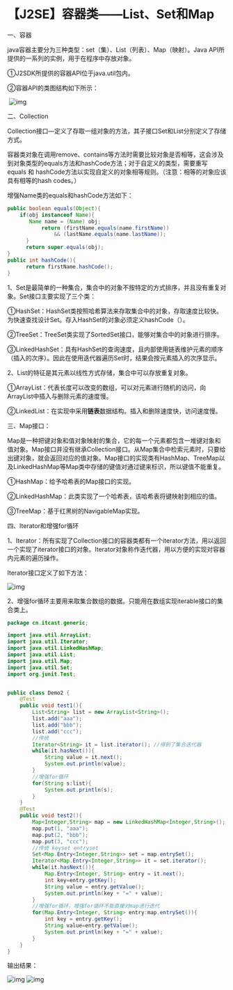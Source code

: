 # 【J2SE】容器类——List、Set和Map



一、容器

   java容器主要分为三种类型：set（集）、List（列表）、Map（映射）。Java  API所提供的一系列的实例，用于在程序中存放对象。

①J2SDK所提供的容器API位于java.util包内。

②容器API的类图结构如下所示：

​    ![img](https://cdn.jsdelivr.net/gh/2234416233/myImage/img/20161217161905977)



二、Collection

  Collection接口—定义了存取一组对象的方法，其子接口Set和List分别定义了存储方式。



  容器类对象在调用remove、contains等方法时需要比较对象是否相等，这会涉及到对象类型的equals方法和hashCode方法；对于自定义的类型，需要重写equals  和 hashCode方法以实现自定义的对象相等规则。（注意：相等的对象应该具有相等的hash  codes。）

  增强Name类的equals和hashCode方法如下：

```java
public boolean equals(Object){
	if(obj instanceof Name){
	   Name name = (Name) obj;
           return (firstName.equals(name.firstName))
               && (lastName.equals(name.lastName));
      }
      return super.equals(obj);
}
public int hashCode(){
      return firstName.hashCode();
}
```



1、Set是最简单的一种集合，集合中的对象不按特定的方式排序，并且没有重复对象。Set接口主要实现了三个类：

①HashSet：HashSet类按照哈希算法来存取集合中的对象，存取速度比较快。为快速查找设计Set。存入HashSet的对象必须定义hashCode（）。

②TreeSet：TreeSet类实现了SortedSet接口，能够对集合中的对象进行排序。

③LinkedHashSet：具有HashSet的查询速度，且内部使用链表维护元素的顺序（插入的次序）。因此在使用迭代器遍历Set时，结果会按元素插入的次序显示。



2、List的特征是其元素以线性方式存储，集合中可以存放重复对象。

①ArrayList：代表长度可以改变的数组，可以对元素进行随机的访问，向ArrayList中插入与删除元素的速度慢。

②LinkedList：在实现中采用**链表**数据结构。插入和删除速度快，访问速度慢。



三、Map接口：

  Map是一种把键对象和值对象映射的集合，它的每一个元素都包含一堆键对象和值对象。Map接口并没有继承Collection接口。从Map集合中检索元素时，只要给出键对象，就会返回对应的值对象。Map接口的实现类有HashMap、TreeMap以及LinkedHashMap等Map类中存储的键值对通过键来标识，所以键值不能重复。

①HashMap：给予哈希表的Map接口的实现。

②LinkedHashMap：此类实现了一个哈希表，该哈希表将键映射到相应的值。

③TreeMap：基于红黑树的NavigableMap实现。



四、Iterator和增强for循环

  1、Iterator：所有实现了Collection接口的容器类都有一个iterator方法，用以返回一个实现了iterator接口的对象。Iterator对象称作迭代器，用以方便的实现对容器内元素的遍历操作。

   Iterator接口定义了如下方法：

   ![img](https://cdn.jsdelivr.net/gh/2234416233/myImage/img/20161217170218449)



   2、增强for循环主要用来取集合数组的数据。只能用在数组实现iterable接口的集合类上。

```java
package cn.itcast.generic;

import java.util.ArrayList;
import java.util.Iterator;
import java.util.LinkedHashMap;
import java.util.List;
import java.util.Map;
import java.util.Set;
import org.junit.Test;


public class Demo2 {
	@Test
	public void test1(){
		List<String> list = new ArrayList<String>();
		list.add("aaa");
		list.add("bbb");
		list.add("ccc");
		//传统
		Iterator<String> it = list.iterator(); //得到了集合迭代器
		while(it.hasNext()){
			String value = it.next();
			System.out.println(value);			
		}		
		//增强for循环
		for(String s:list){
			System.out.println(s);
		}		
	}
	@Test
	public void test2(){
		Map<Integer,String> map = new LinkedHashMap<Integer,String>();
		map.put(1, "aaa");
		map.put(2, "bbb");
		map.put(3, "ccc");
		//传统 keyset entryset
		Set<Map.Entry<Integer,String>> set = map.entrySet();
		Iterator<Map.Entry<Integer,String>> it = set.iterator();
		while(it.hasNext()){
			Map.Entry<Integer, String> entry = it.next();		
			int key=entry.getKey();
			String value = entry.getValue();
			System.out.println(key + "=" + value);			
		}
		//增强for循环，增强for循环不能直接对map进行迭代
		for(Map.Entry<Integer, String> entry:map.entrySet()){
			int key = entry.getKey();
			String value=entry.getValue();
			System.out.println(key + "=" + value);
		}
	}
}
```


输出结果：



![img](https://cdn.jsdelivr.net/gh/2234416233/myImage/img/20161217170732394)  ![img](https://cdn.jsdelivr.net/gh/2234416233/myImage/img/20161217170747285)